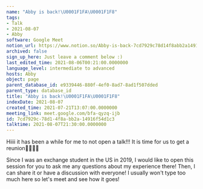 ```yaml
---
name: "Abby is back!\U0001F1FA\U0001F1F8"
tags:
- Talk
- 2021-08-07
- Abby
software: Google Meet
notion_url: https://www.notion.so/Abby-is-back-7cd7929c78d14f8abb2a14916f54d1c3
archived: false
sign_up_here: Just leave a comment below :)
last_edited_time: 2021-08-06T00:21:00.0000000
language_level: intermediate to advanced
hosts: Abby
object: page
parent_database_id: e9339446-880f-4ef0-8ad7-8ad1f507dded
parent_type: database_id
title: "Abby is back!\U0001F1FA\U0001F1F8"
indexDate: 2021-08-07
created_time: 2021-07-21T13:07:00.0000000
meeting_link: meet.google.com/bfa-qyzq-ijb
id: 7cd7929c-78d1-4f8a-bb2a-14916f54d1c3
talktime: 2021-08-07T21:30:00.0000000
---
```


Hiiii it has been a while for me to not open a talk!!!
It is time for us to get a reunion🥰🥰👌🏻

Since I was an exchange student in the US in 2019, I would like to open this session for you to ask me any questions about my experience there! Then, I can share it or have a discussion with everyone! I usually won't type too much here so let's meet and see how it goes!







